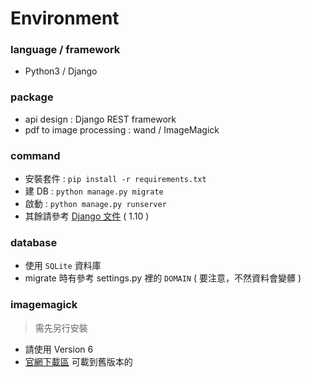 # Environment

### language / framework

- Python3 / Django

### package

- api design : Django REST framework
- pdf to image processing : wand / ImageMagick

### command

- 安裝套件 : `pip install -r requirements.txt`
- 建 DB : `python manage.py migrate`
- 啟動 : `python manage.py runserver`
- 其餘請參考 [Django 文件](https://docs.djangoproject.com/en/1.10/) ( 1.10 )

### database

- 使用 `SQLite` 資料庫
- migrate 時有參考 settings.py 裡的 `DOMAIN` ( 要注意，不然資料會變髒 )

### imagemagick

> 需先另行安裝

- 請使用 Version 6
- [官網下載區](https://imagemagick.org/download/windows/) 可載到舊版本的